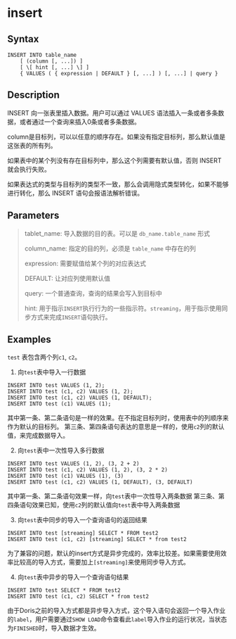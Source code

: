 # insert

## Syntax

```
INSERT INTO table_name
    [ (column [, ...]) ]
    [ \[ hint [, ...] \] ]
    { VALUES ( { expression | DEFAULT } [, ...] ) [, ...] | query }
```

## Description

INSERT 向一张表里插入数据。用户可以通过 VALUES 语法插入一条或者多条数据，或者通过一个查询来插入0条或者多条数据。

column是目标列，可以以任意的顺序存在。如果没有指定目标列，那么默认值是这张表的所有列。

如果表中的某个列没有存在目标列中，那么这个列需要有默认值，否则 INSERT 就会执行失败。

如果表达式的类型与目标列的类型不一致，那么会调用隐式类型转化，如果不能够进行转化，那么 INSERT 语句会报语法解析错误。

## Parameters

> tablet_name: 导入数据的目的表。可以是 `db_name.table_name` 形式
> 
> column_name: 指定的目的列，必须是 `table_name` 中存在的列
> 
> expression: 需要赋值给某个列的对应表达式
> 
> DEFAULT: 让对应列使用默认值
> 
> query: 一个普通查询，查询的结果会写入到目标中
> 
> hint: 用于指示`INSERT`执行行为的一些指示符。`streaming`，用于指示使用同步方式来完成`INSERT`语句执行。

## Examples

`test` 表包含两个列`c1`, `c2`。

1. 向`test`表中导入一行数据

```
INSERT INTO test VALUES (1, 2);
INSERT INTO test (c1, c2) VALUES (1, 2);
INSERT INTO test (c1, c2) VALUES (1, DEFAULT);
INSERT INTO test (c1) VALUES (1);
```

其中第一条、第二条语句是一样的效果。在不指定目标列时，使用表中的列顺序来作为默认的目标列。
第三条、第四条语句表达的意思是一样的，使用`c2`列的默认值，来完成数据导入。

2. 向`test`表中一次性导入多行数据

```
INSERT INTO test VALUES (1, 2), (3, 2 + 2)
INSERT INTO test (c1, c2) VALUES (1, 2), (3, 2 * 2)
INSERT INTO test (c1) VALUES (1), (3)
INSERT INTO test (c1, c2) VALUES (1, DEFAULT), (3, DEFAULT)
```

其中第一条、第二条语句效果一样，向`test`表中一次性导入两条数据
第三条、第四条语句效果已知，使用`c2`列的默认值向`test`表中导入两条数据

3. 向`test`表中同步的导入一个查询语句的返回结果

```
INSERT INTO test [streaming] SELECT * FROM test2
INSERT INTO test (c1, c2) [streaming] SELECT * from test2
```

为了兼容的问题，默认的insert方式是异步完成的，效率比较差。如果需要使用效率比较高的导入方式，需要加上`[streaming]`来使用同步导入方式。

4. 向`test`表中异步的导入一个查询语句结果

```
INSERT INTO test SELECT * FROM test2
INSERT INTO test (c1, c2) SELECT * from test2
```

由于Doris之前的导入方式都是异步导入方式，这个导入语句会返回一个导入作业的`label`，用户需要通过`SHOW LOAD`命令查看此`label`导入作业的运行状况，当状态为`FINISHED`时，导入数据才生效。
